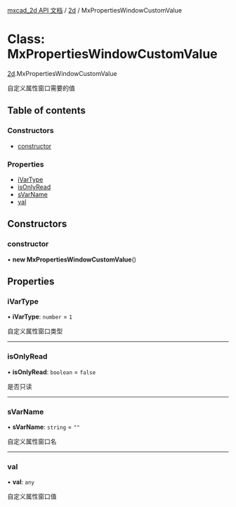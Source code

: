 [mxcad_2d API 文档](../README.md) / [2d](../modules/2d.md) / MxPropertiesWindowCustomValue

# Class: MxPropertiesWindowCustomValue

[2d](../modules/2d.md).MxPropertiesWindowCustomValue

自定义属性窗口需要的值

## Table of contents

### Constructors

- [constructor](2d.MxPropertiesWindowCustomValue.md#constructor)

### Properties

- [iVarType](2d.MxPropertiesWindowCustomValue.md#ivartype)
- [isOnlyRead](2d.MxPropertiesWindowCustomValue.md#isonlyread)
- [sVarName](2d.MxPropertiesWindowCustomValue.md#svarname)
- [val](2d.MxPropertiesWindowCustomValue.md#val)

## Constructors

### constructor

• **new MxPropertiesWindowCustomValue**()

## Properties

### iVarType

• **iVarType**: `number` = `1`

自定义属性窗口类型

___

### isOnlyRead

• **isOnlyRead**: `boolean` = `false`

是否只读

___

### sVarName

• **sVarName**: `string` = `""`

自定义属性窗口名

___

### val

• **val**: `any`

自定义属性窗口值
